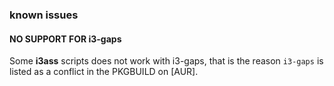 
### known issues

#### **NO SUPPORT FOR i3-gaps**  
Some **i3ass** scripts does not work with i3-gaps,
that is the reason `i3-gaps` is listed as a conflict
in the PKGBUILD on [AUR].
